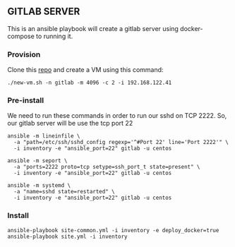 ## GITLAB SERVER

This is an ansible playbook will create a gitlab server using docker-compose to running it.

### Provision

Clone this [repo](https://github.com/jenciso/kvm-provision) and create a VM using this command:

```
./new-vm.sh -n gitlab -m 4096 -c 2 -i 192.168.122.41
```

### Pre-install

We need to run these commands in order to run our sshd on TCP 2222. So, our gitlab server will be use the tcp port 22

```
ansible -m lineinfile \
  -a "path=/etc/ssh/sshd_config regexp='^#Port 22' line='Port 2222'" \
  -i inventory -e "ansible_port=22" gitlab -u centos

ansible -m seport \
  -a "ports=2222 proto=tcp setype=ssh_port_t state=present" \
  -i inventory -e "ansible_port=22" gitlab -u centos

ansible -m systemd \
  -a "name=sshd state=restarted" \
  -i inventory -e "ansible_port=22" gitlab -u centos
```

### Install

```
ansible-playbook site-common.yml -i inventory -e deploy_docker=true
ansible-playbook site.yml -i inventory
```
